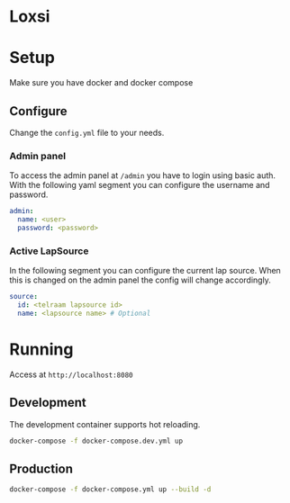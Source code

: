 # Loxsi

# Setup

Make sure you have docker and docker compose

## Configure

Change the `config.yml` file to your needs.

### Admin panel

To access the admin panel at `/admin` you have to login using basic auth.
With the following yaml segment you can configure the username and password.

```yaml
admin:
  name: <user>
  password: <password>
```

### Active LapSource

In the following segment you can configure the current lap source.
When this is changed on the admin panel the config will change accordingly.

```yaml
source:
  id: <telraam lapsource id>
  name: <lapsource name> # Optional
```

# Running

Access at `http://localhost:8080`

## Development

The development container supports hot reloading.

```bash
docker-compose -f docker-compose.dev.yml up
```

## Production

```bash
docker-compose -f docker-compose.yml up --build -d
```
